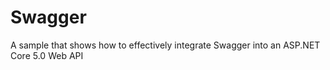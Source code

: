 # Swagger
A sample that shows how to effectively integrate Swagger into an ASP.NET Core 5.0 Web API
